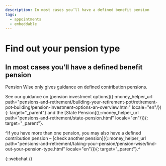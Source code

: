 ```yaml
---
description: In most cases you’ll have a defined benefit pension
tags:
  - appointments
  - embeddable
---
```


# Find out your pension type

## In most cases you’ll have a defined benefit pension

Pension Wise only gives guidance on defined contribution pensions.

See our guidance on [pension investment options]({::money_helper_url path="pensions-and-retirement/building-your-retirement-pot/retirement-pot-building/pension-investment-options-an-overview.html" locale="en"/}){: target="_parent"} and the [State Pension]({::money_helper_url path="pensions-and-retirement/state-pension.html" locale="en"/}){: target="_parent"}.

^If you have more than one pension, you may also have a defined contribution pension – [check another pension]({::money_helper_url path="pensions-and-retirement/taking-your-pension/pension-wise/find-out-your-pension-type.html" locale="en"/}){: target="_parent"}.^

{::webchat /}

